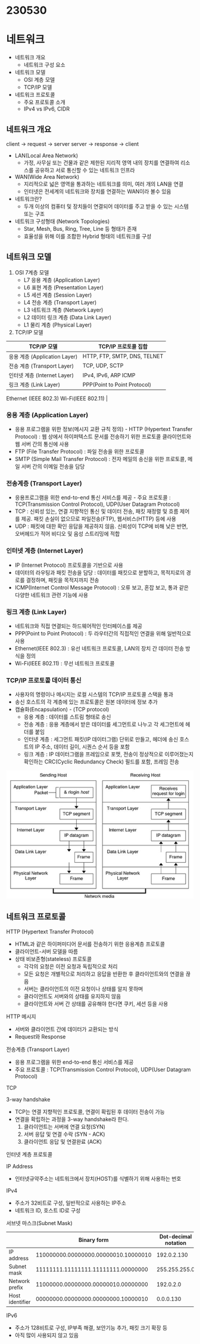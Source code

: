 # 230530

# 네트워크

- 네트워크 개요
    - 네트워크 구성 요소
- 네트워크 모델
    - OSI 계층 모델
    - TCP/IP 모델
- 네트워크 프로토콜
    - 주요 프로토콜 소개
    - IPv4 vs IPv6, CIDR

## 네트워크 개요

client -> request -> server server -> response -> client

- LAN(Local Area Network)
    - 가정, 사무실 또는 건물과 같은 제한된 지리적 영역 내의 장치를 연결하여 리소스를 공유하고 서로 통신할 수 있는 네트워크 인프라
- WAN(Wide Area Network)
    - 지리적으로 넓은 영역을 통과하는 네트워크를 의미, 여러 개의 LAN을 연결
    - 인터넷은 전세계의 네트워크와 장치를 연결하는 WAN이라 볼수 있음
- 네트워크란?
    - 두개 이상의 컴퓨터 및 장치들이 연결되어 데이터를 주고 받을 수 있는 시스템 또는 구조
- 네트워크 구성형태 (Network Topologies)
    - Star, Mesh, Bus, Ring, Tree, Line 등 형태가 존재
    - 효율성을 위해 이를 조합한 Hybrid 형태의 네트워크를 구성

## 네트워크 모델

1. OSI 7계층 모델
    - L7 응용 계층 (Application Layer)
    - L6 표현 계층 (Presentation Layer)
    - L5 세션 계층 (Session Layer)
    - L4 전송 계층 (Transport Layer)
    - L3 네트워크 계층 (Network Layer)
    - L2 데이터 링크 계층 (Data Link Layer)
    - L1 물리 계층 (Physical Layer)
2. TCP/IP 모델

| TCP/IP 모델 | TCP/IP 프로토콜 집합 |
| --- | --- |
| 응용 계층 (Application Layer) | HTTP, FTP, SMTP, DNS, TELNET |
| 전송 계층 (Transport Layer) | TCP, UDP, SCTP |
| 인터넷 계층 (Internet Layer) | IPv4, IPv6, ARP ICMP |
| 링크 계층 (Link Layer) | PPP(Point to Point Protocol)
Ethernet (IEEE 802.3)
Wi-Fi(IEEE 802.11) |

### 응용 계층 (Application Layer)

- 응용 프로그램을 위한 정보(메시지 교환 규칙 정의) - HTTP (Hypertext Transfer Protocol) : 웹 상에서 하이퍼텍스트 문서를 전송하기 위한 프로토콜 클라이언트와 웹 서버 간의 통신에 사용
- FTP (File Transfer Protocol) : 파일 전송을 위한 프로토콜
- SMTP (Simple Mail Transfer Protocol) : 전자 메일의 송신을 위한 프로토콜, 메일 서버 간의 이메일 전송을 담당

### 전송계층 (Transport Layer)

- 응용프로그램을 위한 end-to-end 통신 서비스를 제공 - 주요 프로토콜 : TCP(Transmission Control Protocol), UDP(User Datagram Protocol)
- TCP : 신뢰성 있는, 연결 지향적인 통신 및 데이터 전송, 패킷 재정렬 및 흐름 제어를 제공. 패킷 손실이 없으므로 파일전송(FTP), 웹서비스(HTTP) 등에 사용
- UDP : 패킷에 대한 확인 응답을 제공하지 않음. 신뢰성이 TCP에 비해 낮은 반면, 오버헤드가 적어 비디오 및 음성 스트리밍에 적합

### 인터넷 계층 (Internet Layer)

- IP (Internet Protocol) 프로토콜을 기반으로 사용
- 데이터의 라우팅과 패킷 전송을 담당 : 데이터를 패킷으로 분할하고, 목적지로의 경로를 결정하며, 패킷을 목적지까지 전송
- ICMP(Internet Control Message Protocol) : 오류 보고, 혼잡 보고, 통과 같은 다양한 네트워크 관련 기능에 사용

### 링크 계층 (Link Layer)

- 네트워크와 직접 연결되는 하드웨어적인 인터페이스를 제공
- PPP(Point to Point Protocol) : 두 라우터간의 직접적인 연결을 위해 일반적으로 사용
- Ethernet(IEEE 802.3) : 유선 네트워크 프로토콜, LAN의 장치 간 데이터 전송 방식을 정의
- Wi-Fi(IEEE 802.11) : 무선 네트워크 프로토콜

### TCP/IP 프로토콜 데이터 통신

- 사용자의 명령이나 메시지는 로컬 시스템의 TCP/IP 프로토콜 스택을 통과
- 송신 호스트의 각 계층에 있는 프로토콜은 원본 데이터에 정보 추가
- 캡슐화(Encapsulation) - (TCP protocol)
    - 응용 계층 : 데이터를 스트림 형태로 송신
    - 전송 계층 : 응용 계층에서 받은 데이터를 세그먼트로 나누고 각 세그먼트에 헤더를 붙임
    - 인터넷 계층 : 세그먼트 패킷(IP 데이터그램) 단위로 만들고, 헤더에 송신 호스트의 IP 주소, 데이터 길이, 시퀀스 순서 등을 포함
    - 링크 계층 : IP 데이터그램을 프레임으로 포맷, 전송이 정상적으로 이루어졌는지 확인하는 CRC(Cyclic Redundancy Check) 필드를 포함, 프레임 전송

![Untitled](../images/tcp-ip.png)

## 네트워크 프로토콜

HTTP (Hypertext Transfer Protocol)

- HTML과 같은 하이퍼미디어 문서를 전송하기 위한 응용계층 프로토콜
- 클라이언트-서버 모델을 따름
- 상태 비보존형(stateless) 프로토콜
    - 각각의 요청은 이전 요청과 독립적으로 처리
    - 모든 요청은 개별적으로 처리하고 응답을 반환한 후 클라이언트와의 연결을 끊음
    - 서버는 클라이언트의 이전 요청이나 상태를 알지 못하며
    - 클라이언트도 서버와의 상태를 유지하지 않음
    - 클라이언트와 서버 간 상태를 공유해야 한다면 쿠키, 세션 등을 사용

HTTP 메시지

- 서버와 클라이언트 간에 데이터가 교환되는 방식
- Request와 Response

전송계층 (Transport Layer)

- 응용 프로그램을 위한 end-to-end 통신 서비스를 제공
- 주요 프로토콜 : TCP(Transmission Control Protocol), UDP(User Datagram Protocol)

TCP

3-way handshake

- TCP는 연결 지향적인 프로토콜, 연결이 확립된 후 데이터 전송이 가능
- 연결을 확립하는 과정을 3-way handshake라 한다.
    1. 클라이언트는 서버에 연결 요청(SYN)
    2. 서버 응답 및 연결 수락 (SYN - ACK)
    3. 클라이언트 응답 및 연결완료 (ACK)

인터넷 계층 프로토콜

IP Address

- 인터넷규약주소는 네트워크에서 장치(HOST)를 식별하기 위해 사용하는 번호

IPv4

- 주소가 32비트로 구성, 일반적으로 사용하는 IP주소
- 네트워크 ID, 호스트 ID로 구성

서브넷 마스크(Subnet Mask)

|  | Binary form | Dot-decimal notation |
| --- | --- | --- |
| IP address | 110000000.00000000.00000010.10000010 | 192.0.2.130 |
| Subnet mask | 11111111.11111111.11111111.00000000 | 255.255.255.0 |
| Network prefix | 11000000.00000000.00000010.00000000 | 192.0.2.0 |
| Host identifier | 00000000.00000000.00000000.10000010 | 0.0.0.130 |

IPv6

- 주소가 128비트로 구성, IP부족 해결, 보안기능 추가, 패킷 크기 확장 등
- 아직 많이 사용되지 않고 있음